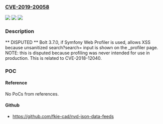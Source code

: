 ### [CVE-2019-20058](https://cve.mitre.org/cgi-bin/cvename.cgi?name=CVE-2019-20058)
![](https://img.shields.io/static/v1?label=Product&message=n%2Fa&color=blue)
![](https://img.shields.io/static/v1?label=Version&message=n%2Fa&color=blue)
![](https://img.shields.io/static/v1?label=Vulnerability&message=n%2Fa&color=brighgreen)

### Description

** DISPUTED ** Bolt 3.7.0, if Symfony Web Profiler is used, allows XSS because unsanitized search?search= input is shown on the _profiler page. NOTE: this is disputed because profiling was never intended for use in production. This is related to CVE-2018-12040.

### POC

#### Reference
No PoCs from references.

#### Github
- https://github.com/fkie-cad/nvd-json-data-feeds

